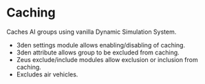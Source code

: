 
# Caching

Caches AI groups using vanilla Dynamic Simulation System.

- 3den settings module allows enabling/disabling of caching.
- 3den attribute allows group to be excluded from caching.
- Zeus exclude/include modules allow exclusion or inclusion from caching.
- Excludes air vehicles.
